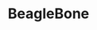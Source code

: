 ---
layout: default
title: BeagleBone
nav_order: 1
parent: Documentation
grand_parent: Software
has_children: true
---